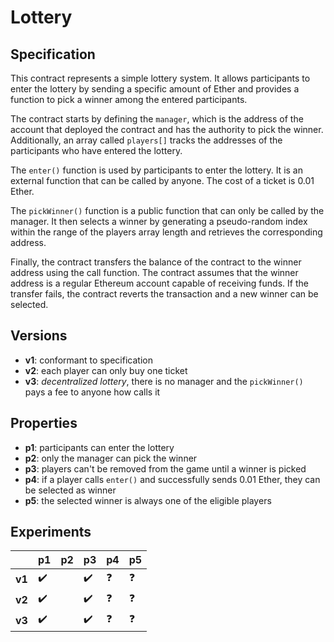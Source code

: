# Lottery

## Specification

This contract represents a simple lottery system. It allows participants to
enter the lottery by sending a specific amount of Ether and provides a function
to pick a winner among the entered participants.

The contract starts by defining the `manager`, which is the address of the
account that deployed the contract and has the authority to pick the winner.
Additionally, an array called `players[]` tracks the addresses of the
participants who have entered the lottery.

The `enter()` function is used by participants to enter the lottery. It is an
external function that can be called by anyone. The cost of a ticket is 0.01
Ether. 

The `pickWinner()` function is a public function that can only be called by the
manager. It then selects a winner by generating a pseudo-random index within
the range of the players array length and retrieves the corresponding address.

Finally, the contract transfers the balance of the contract to the winner
address using the call function. The contract assumes that the winner address
is a regular Ethereum account capable of receiving funds. If the transfer
fails, the contract reverts the transaction and a new winner can be selected.

## Versions

- **v1**: conformant to specification
- **v2**: each player can only buy one ticket
- **v3**: *decentralized lottery*, there is no manager and the `pickWinner()`
  pays a fee to anyone how calls it

## Properties

- **p1**: participants can enter the lottery
- **p2**: only the manager can pick the winner
- **p3**: players can't be removed from the game until a winner is picked
- **p4**: if a player calls `enter()` and successfully sends 0.01 Ether, they
  can be selected as winner
- **p5**: the selected winner is always one of the eligible players

## Experiments

|        | p1                 | p2 | p3                 | p4         | p5         |
| ------ | ------------------ | -- | ------------------ | ---------- | ---------  |
| **v1** | :heavy_check_mark: |    | :heavy_check_mark: | :question: | :question: | 
| **v2** | :heavy_check_mark: |    | :heavy_check_mark: | :question: | :question: |
| **v3** | :heavy_check_mark: |    | :heavy_check_mark: | :question: | :question: |
